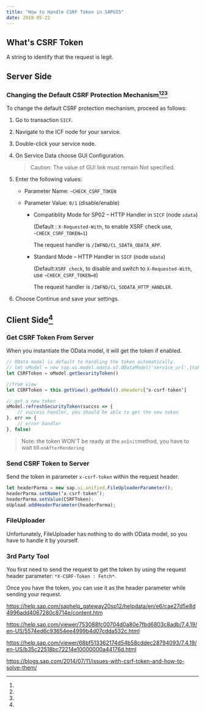 ```yaml
---
title: "How to Handle CSRF Token in SAPUI5"
date: 2018-05-22
---
```


## What's CSRF Token

A string to identify that the request is legit.

## Server Side

### Changing the Default CSRF Protection Mechanism[^1][^2][^3]

To change the default CSRF protection mechanism, proceed as follows:

1. Go to transaction `SICF`.

2. Navigate to the ICF node for your service.

3. Double-click your service node.

4. On Service Data choose GUI Configuration.

   > Caution: The value of GUI link must remain Not specified.

5. Enter the following values:

   - Parameter Name: `~CHECK_CSRF_TOKEN`

   - Parameter Value: `0/1` (disable/enable)

     - Compatiblity Mode for SP02 – HTTP Handler in `SICF` (node `sdata`)

       (Default : `X-Requested-With`, to enable XSRF check use, `~CHECK_CSRF_TOKEN=1`)

       The request handler is `/IWFND/CL_SDATA_ODATA_APP`.

     - Standard Mode – HTTP Handler in `SICF` (node `odata`)

       (Default:`XSRF check`, to disable and switch to `X-Requested-With`, use `~CHECK_CSRF_TOKEN=0`)

       The request handler is `/IWFND/CL_SODATA_HTTP_HANDLER`.

6. Choose Continue and save your settings.

## Client Side[^2]

### Get CSRF Token From Server

When you instantiate the OData model, it will get the token if enabled.

```javascript
// OData model is default to handling the token automatically.
// let oModel = new sap.ui.model.odata.v2.ODataModel('service_url',{tokenHandling: true});
let CSRFToken = oModel.getSecurityToken()

//from view
let CSRFToken = this.getView().getModel().oHeaders[‘x-csrf-token’]

// get a new token
oModel.refreshSecurityToken(succss => {
    // success handler, you should be able to get the new token
}, err => {
    // error handler
}, false)
```

> Note: the token WON'T be ready at the `onInit`method, you have to wait till `onAfterRendering`

### Send CSRF Token to Server

Send the token in parameter `x-csrf-token` within the request header.

```javascript
let headerParma = new sap.ui.unified.FileUploaderParameter();
headerParma.setName(‘x-csrf-token’);
headerParma.setValue(CSRFToken);
oUpload.addHeaderParameter(headerParma);
```

### FileUploader

Unfortunately, FileUploader has nothing to do with OData model, so you have to handle it by yourself.

### 3rd Party Tool

You first need to send the request to get the token by using the request header parameter: `*X-CSRF-Token : Fetch*`.

Once you have the token, you can use it as the header parameter while sending your request.

[^1]:

  https://help.sap.com/saphelp_gateway20sp12/helpdata/en/e6/cae27d5e8d4996add4067280c8714e/content.htm

[^2]:

  https://help.sap.com/viewer/753088fc00704d0a80e7fbd6803c8adb/7.4.19/en-US/5574ed6c93654ee4999b4d07cdda532c.html

[^3]:

  https://help.sap.com/viewer/68bf513362174d54b58cddec28794093/7.4.19/en-US/b35c22518bc72214e10000000a44176d.html

[^4]:

  https://blogs.sap.com/2014/07/11/issues-with-csrf-token-and-how-to-solve-them/

